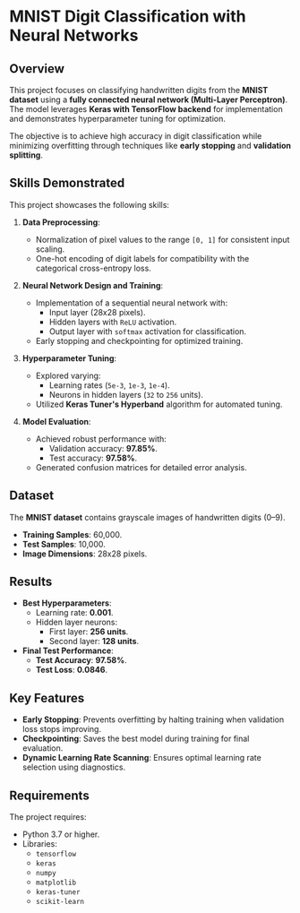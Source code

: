 # MNIST Digit Classification with Neural Networks

## Overview
This project focuses on classifying handwritten digits from the **MNIST dataset** using a **fully connected neural network (Multi-Layer Perceptron)**. The model leverages **Keras with TensorFlow backend** for implementation and demonstrates hyperparameter tuning for optimization.

The objective is to achieve high accuracy in digit classification while minimizing overfitting through techniques like **early stopping** and **validation splitting**.

## Skills Demonstrated
This project showcases the following skills:
1. **Data Preprocessing**:
   - Normalization of pixel values to the range `[0, 1]` for consistent input scaling.
   - One-hot encoding of digit labels for compatibility with the categorical cross-entropy loss.

2. **Neural Network Design and Training**:
   - Implementation of a sequential neural network with:
     - Input layer (28x28 pixels).
     - Hidden layers with `ReLU` activation.
     - Output layer with `softmax` activation for classification.
   - Early stopping and checkpointing for optimized training.

3. **Hyperparameter Tuning**:
   - Explored varying:
     - Learning rates (`5e-3`, `1e-3`, `1e-4`).
     - Neurons in hidden layers (`32` to `256` units).
   - Utilized **Keras Tuner's Hyperband** algorithm for automated tuning.

4. **Model Evaluation**:
   - Achieved robust performance with:
     - Validation accuracy: **97.85%**.
     - Test accuracy: **97.58%**.
   - Generated confusion matrices for detailed error analysis.

## Dataset
The **MNIST dataset** contains grayscale images of handwritten digits (0–9). 
- **Training Samples**: 60,000.
- **Test Samples**: 10,000.
- **Image Dimensions**: 28x28 pixels.

## Results
- **Best Hyperparameters**:
  - Learning rate: **0.001**.
  - Hidden layer neurons: 
    - First layer: **256 units**.
    - Second layer: **128 units**.
- **Final Test Performance**:
  - **Test Accuracy**: **97.58%**.
  - **Test Loss**: **0.0846**.

## Key Features
- **Early Stopping**: Prevents overfitting by halting training when validation loss stops improving.
- **Checkpointing**: Saves the best model during training for final evaluation.
- **Dynamic Learning Rate Scanning**: Ensures optimal learning rate selection using diagnostics.

## Requirements
The project requires:
- Python 3.7 or higher.
- Libraries:
  - `tensorflow`
  - `keras`
  - `numpy`
  - `matplotlib`
  - `keras-tuner`
  - `scikit-learn`
